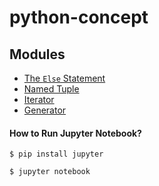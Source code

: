 # python-concept


## Modules

- [The `Else` Statement](https://github.com/ganmohim/python-concept/blob/master/python_else/Python_Else_Usage.ipynb)
- [Named Tuple](https://github.com/ganmohim/python-concept/tree/master/tuple)
- [Iterator](https://github.com/ganmohim/python-concept/blob/master/python_iterator/Python_Iterator.ipynb)
- [Generator](https://github.com/ganmohim/python-concept/blob/master/python_generator/Application_Generator_Iterator.ipynb)




#### How to Run Jupyter Notebook?

```
$ pip install jupyter

$ jupyter notebook
```
